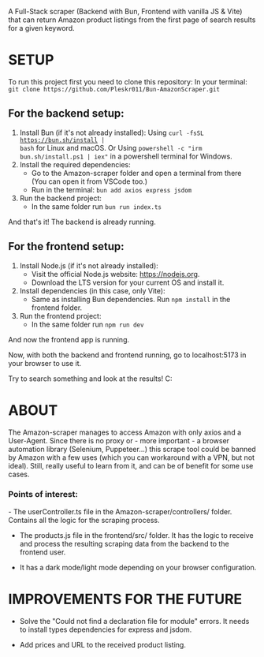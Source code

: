 A Full-Stack scraper (Backend with Bun, Frontend with vanilla JS & Vite) that can return Amazon product listings from the first page of search results for a given keyword.

<h1>SETUP</h1>
To run this project first you need to clone this repository:
    In your terminal: <code>git clone https://github.com/Pleskr011/Bun-AmazonScraper.git</code>

<h2>For the backend setup:</h2>

1. Install Bun (if it's not already installed):
    Using <code>curl -fsSL https://bun.sh/install | bash</code> for Linux and macOS.
    Or
    Using <code>powershell -c "irm bun.sh/install.ps1 | iex"</code> in a powershell terminal for Windows.
2. Install the required dependencies:
    - Go to the Amazon-scraper folder and open a terminal from there (You can open it from VSCode too.)
    - Run in the terminal:  <code>bun add axios express jsdom</code>
3. Run the backend project:
   - In the same folder run <code>bun run index.ts</code>

And that's it! The backend is already running.

<h2>For the frontend setup:</h2>

1. Install Node.js (if it's not already installed):
   - Visit the official Node.js website: https://nodejs.org.
   - Download the LTS version for your current OS and install it.
2. Install dependencies (in this case, only Vite):
    - Same as installing Bun dependencies. Run <code>npm install</code> in the frontend folder.
3. Run the frontend project:
    - In the same folder run <code>npm run dev</code>

And now the frontend app is running. 

Now, with both the backend and frontend running, go to localhost:5173 in your browser to use it.

Try to search something and look at the results! C:

<h1>ABOUT</h1>
The Amazon-scraper manages to access Amazon with only axios and a User-Agent. Since there is no proxy or - more important - a browser automation library (Selenium, Puppeteer...) this scrape tool could be banned by Amazon with a few uses (which you can workaround with a VPN, but not ideal). Still, really useful to learn from it, and can be of benefit for some use cases.


<h3>Points of interest:</h3>
- The userController.ts file in the Amazon-scraper/controllers/ folder. Contains all the logic for the scraping process.

- The products.js file in the frontend/src/ folder. It has the logic to receive and process the resulting scraping data from the backend to the frontend user.

- It has a dark mode/light mode depending on your browser configuration.

<h1>IMPROVEMENTS FOR THE FUTURE</h1>

- Solve the "Could not find a declaration file for module" errors. It needs to install types dependencies for express and jsdom.

- Add prices and URL to the received product listing.
